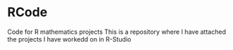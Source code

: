 # RCode
Code for R mathematics projects
This is a repository where I have attached the projects I have workedd on in R-Studio
